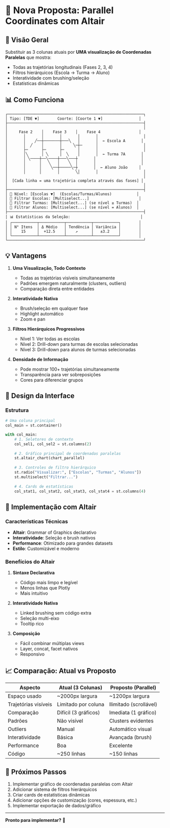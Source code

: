 # 🎨 Nova Proposta: Parallel Coordinates com Altair

## 🎯 Visão Geral

Substituir as 3 colunas atuais por **UMA visualização de Coordenadas Paralelas** que mostra:
- Todas as trajetórias longitudinais (Fases 2, 3, 4)
- Filtros hierárquicos (Escola → Turma → Aluno)
- Interatividade com brushing/seleção
- Estatísticas dinâmicas

## 📊 Como Funciona

```
┌────────────────────────────────────────────────────────────┐
│ Tipo: [TDE ▼]        Coorte: [Coorte 1 ▼]                │
├────────────────────────────────────────────────────────────┤
│                                                            │
│     Fase 2    │    Fase 3    │    Fase 4                 │
│       │       │       │       │       │                    │
│       │    ╱──┼───────┼───╲   │       │  ← Escola A       │
│       │  ╱    │       │     ╲─┼─      │                    │
│       ├─      ├─      ├─      │       │                    │
│       │╲      │ ╲     │  ╲    │       │  ← Turma 7A       │
│       │ ╲────┼──╲────┼───╲───┼       │                    │
│       │      │   ╲   │    ╲  │       │                    │
│       │      │    ╲──┼─────╲─┼       │  ← Aluno João     │
│       │      │       │       ╲│       │                    │
│                                                            │
│  [Cada linha = uma trajetória completa através das fases] │
│                                                            │
├────────────────────────────────────────────────────────────┤
│ 🔽 Nível: [Escolas ▼]  (Escolas/Turmas/Alunos)           │
│ 🔽 Filtrar Escolas: [Multiselect...]                      │
│ 🔽 Filtrar Turmas: [Multiselect...] (se nível ≥ Turmas)  │
│ 🔽 Filtrar Alunos: [Multiselect...] (se nível = Alunos)  │
├────────────────────────────────────────────────────────────┤
│ 📊 Estatísticas da Seleção:                               │
│ ┌───────────┬───────────┬───────────┬───────────┐        │
│ │ N° Itens  │ Δ Médio   │ Tendência │ Variância │        │
│ │    15     │  +12.5    │    ↗      │   ±3.2    │        │
│ └───────────┴───────────┴───────────┴───────────┘        │
└────────────────────────────────────────────────────────────┘
```

## 💡 Vantagens

1. **Uma Visualização, Todo Contexto**
   - Todas as trajetórias visíveis simultaneamente
   - Padrões emergem naturalmente (clusters, outliers)
   - Comparação direta entre entidades

2. **Interatividade Nativa**
   - Brush/seleção em qualquer fase
   - Highlight automático
   - Zoom e pan

3. **Filtros Hierárquicos Progressivos**
   - Nível 1: Ver todas as escolas
   - Nível 2: Drill-down para turmas de escolas selecionadas
   - Nível 3: Drill-down para alunos de turmas selecionadas

4. **Densidade de Informação**
   - Pode mostrar 100+ trajetórias simultaneamente
   - Transparência para ver sobreposições
   - Cores para diferenciar grupos

## 🎨 Design da Interface

### Estrutura
```python
# Uma coluna principal
col_main = st.container()

with col_main:
    # 1. Seletores de contexto
    col_sel1, col_sel2 = st.columns(2)
    
    # 2. Gráfico principal de coordenadas paralelas
    st.altair_chart(chart_parallel)
    
    # 3. Controles de filtro hierárquico
    st.radio("Visualizar:", ["Escolas", "Turmas", "Alunos"])
    st.multiselect("Filtrar...")
    
    # 4. Cards de estatísticas
    col_stat1, col_stat2, col_stat3, col_stat4 = st.columns(4)
```

## 🔧 Implementação com Altair

### Características Técnicas

- **Altair**: Grammar of Graphics declarativo
- **Interatividade**: Seleção e brush nativos
- **Performance**: Otimizado para grandes datasets
- **Estilo**: Customizável e moderno

### Benefícios do Altair

1. **Sintaxe Declarativa**
   - Código mais limpo e legível
   - Menos linhas que Plotly
   - Mais intuitivo

2. **Interatividade Nativa**
   - Linked brushing sem código extra
   - Seleção multi-eixo
   - Tooltip rico

3. **Composição**
   - Fácil combinar múltiplas views
   - Layer, concat, facet nativos
   - Responsivo

## 📈 Comparação: Atual vs Proposto

| Aspecto | Atual (3 Colunas) | Proposto (Parallel) |
|---------|-------------------|---------------------|
| Espaço usado | ~2000px largura | ~1200px largura |
| Trajetórias visíveis | Limitado por coluna | Ilimitado (scrollável) |
| Comparação | Difícil (3 gráficos) | Imediata (1 gráfico) |
| Padrões | Não visível | Clusters evidentes |
| Outliers | Manual | Automático visual |
| Interatividade | Básica | Avançada (brush) |
| Performance | Boa | Excelente |
| Código | ~250 linhas | ~150 linhas |

## 🚀 Próximos Passos

1. Implementar gráfico de coordenadas paralelas com Altair
2. Adicionar sistema de filtros hierárquicos
3. Criar cards de estatísticas dinâmicas
4. Adicionar opções de customização (cores, espessura, etc.)
5. Implementar exportação de dados/gráfico

---

**Pronto para implementar?** 🚀
